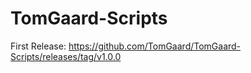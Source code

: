# TomGaard-Scripts

First Release:
https://github.com/TomGaard/TomGaard-Scripts/releases/tag/v1.0.0
